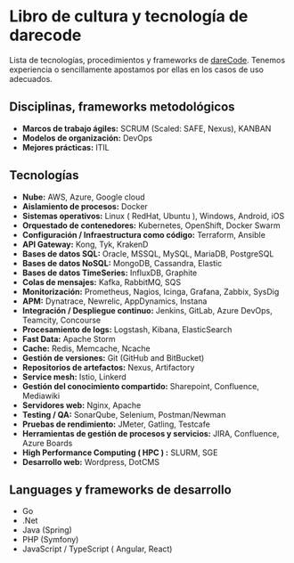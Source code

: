 # Libro de cultura y tecnología de darecode
Lista de tecnologías, procedimientos y frameworks de [dareCode](https://www.darecode.com). Tenemos experiencia o sencillamente apostamos por ellas en los casos de uso adecuados.

## Disciplinas, frameworks metodológicos
* **Marcos de trabajo ágiles:** SCRUM (Scaled: SAFE, Nexus), KANBAN
* **Modelos de organización:** DevOps
* **Mejores prácticas:** ITIL

## Tecnologías
* **Nube:** AWS, Azure, Google cloud
* **Aislamiento de procesos:** Docker
* **Sistemas operativos:** Linux ( RedHat, Ubuntu ), Windows, Android, iOS
* **Orquestado de contenedores:** Kubernetes, OpenShift, Docker Swarm
* **Configuración / Infraestructura como código:** Terraform, Ansible
* **API Gateway:** Kong, Tyk, KrakenD
* **Bases de datos SQL:** Oracle, MSSQL, MySQL, MariaDB, PostgreSQL
* **Bases de datos NoSQL:** MongoDB, Cassandra, Elastic
* **Bases de datos TimeSeries:** InfluxDB, Graphite
* **Colas de mensajes:** Kafka, RabbitMQ, SQS
* **Monitorización:** Prometheus, Nagios, Icinga, Grafana, Zabbix, SysDig
* **APM:** Dynatrace, Newrelic, AppDynamics, Instana
* **Integración / Despliegue continuo:** Jenkins, GitLab, Azure DevOps, Teamcity, Concourse
* **Procesamiento de logs:** Logstash, Kibana, ElasticSearch
* **Fast Data:** Apache Storm
* **Cache:** Redis, Memcache, Ncache
* **Gestión de versiones:** Git (GitHub and BitBucket)
* **Repositorios de artefactos:** Nexus, Artifactory
* **Service mesh:** Istio, Linkerd
* **Gestión del conocimiento compartido:** Sharepoint, Confluence, Mediawiki
* **Servidores web:** Nginx, Apache
* **Testing / QA:** SonarQube, Selenium, Postman/Newman
* **Pruebas de rendimiento:** JMeter, Gatling, Testcafe
* **Herramientas de gestión de procesos y servicios:** JIRA, Confluence, Azure Boards
* **High Performance Computing ( HPC ) :** SLURM, SGE
* **Desarrollo web:** Wordpress, DotCMS 

## Languages y frameworks de desarrollo
* Go
* .Net
* Java (Spring)
* PHP (Symfony)
* JavaScript / TypeScript ( Angular, React)
